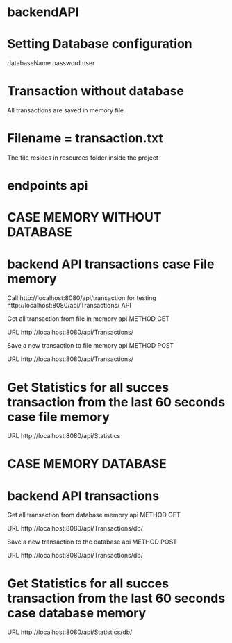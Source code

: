 # backendAPI
# Setting Database configuration
databaseName password user
# Transaction without database
All transactions are saved in memory file
# Filename = transaction.txt
The file resides in resources folder inside the project

# endpoints api
# CASE MEMORY WITHOUT DATABASE
# backend API transactions case File memory
Call http://localhost:8080/api/transaction for testing http://localhost:8080/api/Transactions/ API 

Get all transaction from file in memory api METHOD GET
  
URL http://localhost:8080/api/Transactions/
  
Save a new transaction to file memory api METHOD POST

URL http://localhost:8080/api/Transactions/

# Get Statistics for all succes transaction from the last 60 seconds case file memory
URL http://localhost:8080/api/Statistics

# CASE MEMORY DATABASE
# backend API transactions
Get all transaction from database memory api METHOD GET

URL http://localhost:8080/api/Transactions/db/

Save a new transaction to the database api METHOD POST

URL http://localhost:8080/api/Transactions/db/

# Get Statistics for all succes transaction from the last 60 seconds case database memory
URL http://localhost:8080/api/Statistics/db/  
